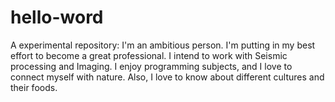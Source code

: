 # hello-word
A experimental repository:
I'm an ambitious person. I'm putting in my best effort to become a great professional. I intend to work with Seismic processing and Imaging. I enjoy programming subjects, and I love to connect myself with nature. Also, I love to know about different cultures and their foods.

